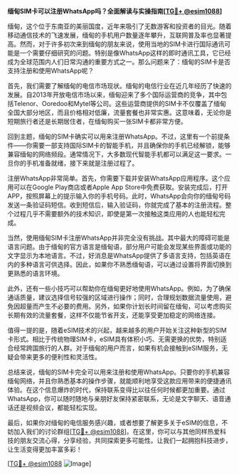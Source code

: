 **缅甸SIM卡可以注册WhatsApp吗？全面解读与实操指南[[TG💪+ @esim1088](https://t.me/s/esim1088)]**

缅甸，这个位于东南亚的美丽国度，近年来吸引了无数游客和投资者的目光。随着移动通信技术的飞速发展，缅甸的手机用户数量逐年攀升，互联网普及率也显著提高。然而，对于许多初次来到缅甸的朋友来说，使用当地的SIM卡进行国际通讯可能是一个需要仔细研究的问题。特别是像WhatsApp这样的即时通讯工具，它已经成为全球范围内人们日常沟通的重要方式之一。那么问题来了：缅甸的SIM卡是否支持注册和使用WhatsApp呢？

首先，我们需要了解缅甸的电信市场现状。缅甸的电信行业在近几年经历了快速的发展。自2013年开放电信市场以来，缅甸迎来了多个国际运营商的竞争，其中包括Telenor、Ooredoo和Mytel等公司。这些运营商提供的SIM卡不仅覆盖了缅甸全国大部分地区，而且价格相对低廉，流量套餐也非常实惠。这意味着，无论你是短期旅行者还是长期居住者，在缅甸购买一张SIM卡都非常方便。

回到主题，缅甸的SIM卡确实可以用来注册WhatsApp。不过，这里有一个前提条件——你需要一部支持国际SIM卡的智能手机，并且确保你的手机已经解锁，能够兼容缅甸的网络频段。通常情况下，大多数现代智能手机都可以满足这一要求。一旦你的手机准备就绪，接下来就是注册过程了。

注册WhatsApp非常简单。首先，你需要下载并安装WhatsApp应用程序。这个应用可以在Google Play商店或者Apple App Store中免费获取。安装完成后，打开APP，按照屏幕上的提示输入你的手机号码。此时，WhatsApp会向你的缅甸号码发送一条验证码短信。收到短信后，输入验证码，你就完成了基本的注册流程。整个过程几乎不需要额外的技术知识，即使是第一次接触这类应用的人也能轻松完成。

当然，使用缅甸SIM卡注册WhatsApp并非完全没有挑战。其中最大的障碍可能是语言问题。由于缅甸的官方语言是缅甸语，部分用户可能会发现某些界面或功能的文字显示为本地语言。不过，好消息是WhatsApp提供了多语言支持，包括英语在内的多种语言可供选择。因此，如果你不熟悉缅甸语，可以通过设置将界面切换到更熟悉的语言环境。

此外，还有一些小技巧可以帮助你在缅甸更好地使用WhatsApp。例如，为了确保通话质量，建议选择信号较强的区域进行操作；同时，合理规划数据流量使用，避免因超量而产生不必要的费用。另外，如果你计划长时间留在缅甸，可以考虑购买长期有效的流量套餐，这样不仅能节省开支，还能享受更加稳定的网络连接。

值得一提的是，随着eSIM技术的兴起，越来越多的用户开始关注这种新型的SIM卡形式。相比于传统物理SIM卡，eSIM具有体积小巧、无需更换的优势，特别适合经常跨国旅行的人群。对于缅甸的用户而言，如果有机会接触到eSIM服务，无疑会带来更多的便利性和灵活性。

总结来说，缅甸的SIM卡完全可以用来注册和使用WhatsApp。只要你的手机兼容缅甸网络，并且你熟悉基本的操作步骤，就能顺利地享受这款应用带来的便捷通讯体验。在这个信息爆炸的时代，保持联系变得比以往任何时候都更加重要。通过WhatsApp，你可以随时随地与亲朋好友保持紧密联系，无论是文字聊天、语音通话还是视频会议，都能轻松实现。

最后，如果你对缅甸的电信服务感兴趣，或者想要了解更多关于eSIM的信息，不妨加入我们的讨论群组[[TG💪+ @esim1088](https://t.me/s/esim1088)]。在这里，你可以与其他同样热爱科技的朋友交流心得，分享经验，共同探索更多可能性。让我们一起拥抱科技进步，让生活变得更加丰富多彩！

[[TG💪+ @esim1088](https://t.me/s/esim1088) ![Image](https://i.postimg.cc/4NQfJmqS/Snipaste-2025-05-13-00-14-12.png)]
